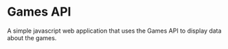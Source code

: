 # Games API
A simple javascript web application that uses the Games API to display data about the games.
